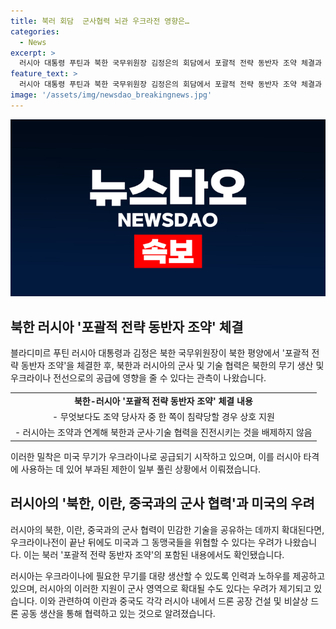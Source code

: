 ```yaml
---
title: 북러 회담  군사협력 뇌관 우크라전 영향은…
categories:
  - News
excerpt: >
  러시아 대통령 푸틴과 북한 국무위원장 김정은의 회담에서 포괄적 전략 동반자 조약 체결과 러시아-북한 군사·기술 협력 관련 언급으로 미국과 동맹국들에게 위협 제기. 북한의 포탄과 미사일 생산 지원으로 우크라이나에 영향을 미칠 것으로 우려. 러시아의 우크라이나 침공으로 인한 제재에 대한 대응으로 북한, 이란, 중국과의 군사 협력 확대. 이는 서방의 무기 공급 차질 때문일 가능성.
feature_text: >
  러시아 대통령 푸틴과 북한 국무위원장 김정은의 회담에서 포괄적 전략 동반자 조약 체결과 러시아-북한 군사·기술 협력 관련 언급으로 미국과 동맹국들에게 위협 제기. 북한의 포탄과 미사일 생산 지원으로 우크라이나에 영향을 미칠 것으로 우려. 러시아의 우크라이나 침공으로 인한 제재에 대한 대응으로 북한, 이란, 중국과의 군사 협력 확대. 이는 서방의 무기 공급 차질 때문일 가능성.
image: '/assets/img/newsdao_breakingnews.jpg'
---
```


<p><img src="/assets/img/newsdao_breakingnews.jpg" alt="koreaapp 속보" /></p>

<h2 data-ke-size="size26">북한 러시아 '포괄적 전략 동반자 조약' 체결</h2>

<p data-ke-size="size16">블라디미르 푸틴 러시아 대통령과 김정은 북한 국무위원장이 북한 평양에서 '포괄적 전략 동반자 조약'을 체결한 후, 북한과 러시아의 군사 및 기술 협력은 북한의 무기 생산 및 우크라이나 전선으로의 공급에 영향을 줄 수 있다는 관측이 나왔습니다.</p>

<table>
  <tr>
    <td style="text-align: center; height: 17px;"><b>북한-러시아 '포괄적 전략 동반자 조약' 체결 내용</b></td>
  </tr>
  <tr>
    <td style="text-align: center; height: 17px;">- 무엇보다도 조약 당사자 중 한 쪽이 침략당할 경우 상호 지원</td>
  </tr>
  <tr>
    <td style="text-align: center; height: 17px;">- 러시아는 조약과 연계해 북한과 군사·기술 협력을 진전시키는 것을 배제하지 않음</td>
  </tr>
</table>

<p data-ke-size="size16">이러한 밀착은 미국 무기가 우크라이나로 공급되기 시작하고 있으며, 이를 러시아 타격에 사용하는 데 있어 부과된 제한이 일부 풀린 상황에서 이뤄졌습니다.

<h2 data-ke-size="size26">러시아의 '북한, 이란, 중국과의 군사 협력'과 미국의 우려</h2>
<p data-ke-size="size16">러시아의 북한, 이란, 중국과의 군사 협력이 민감한 기술을 공유하는 데까지 확대된다면, 우크라이나전이 끝난 뒤에도 미국과 그 동맹국들을 위협할 수 있다는 우려가 나왔습니다. 이는 북러 '포괄적 전략 동반자 조약'의 포함된 내용에서도 확인됐습니다.</p>

<p data-ke-size="size16">러시아는 우크라이나에 필요한 무기를 대량 생산할 수 있도록 인력과 노하우를 제공하고 있으며, 러시아의 이러한 지원이 군사 영역으로 확대될 수도 있다는 우려가 제기되고 있습니다. 이와 관련하여 이란과 중국도 각각 러시아 내에서 드론 공장 건설 및 비살상 드론 공동 생산을 통해 협력하고 있는 것으로 알려졌습니다.</p>

